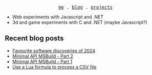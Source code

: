 <p align="center">
<samp>
<a href="https://nanotome.com">me</a> .
<a href="https://nanotome.com/blog">blog</a> .
<a href="https://nanotome.com/projects">projects</a>
</samp>
</p>

- Web experiments with Javascript and .NET
- 3d and game experiments with C and .NET (maybe Javascript?)

<!-- prettier-ignore-start -->
<!-- BLOG:START -->

## Recent blog posts

- [Favourite software discoveries of 2024](https://nanotome.com/blog/favourite-software-discoveries-2024/)
- [Minimal API MSBuild - Part 2](https://nanotome.com/blog/msbuild-minimalapi-part-2/)
- [Minimal API MSBuild - Part 1](https://nanotome.com/blog/msbuild-minimalapi-part-1/)
- [Use a Lua formula to process a CSV file](https://nanotome.com/blog/use-lua-formulae-on-csv/)

<!-- BLOG:END -->
<!-- prettier-ignore-end -->
